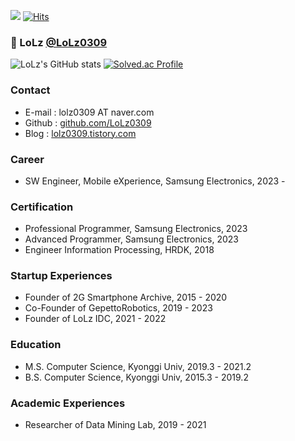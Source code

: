 ![](https://komarev.com/ghpvc/?username=LoLz0309&color=grey) [![Hits](https://hits.seeyoufarm.com/api/count/incr/badge.svg?url=https%3A%2F%2Fgithub.com%2FLoLz0309&count_bg=%23CBCBCB&title_bg=%23000000&icon=&icon_color=%23000000&title=hits&edge_flat=false)](https://hits.seeyoufarm.com)

### 👋 LoLz [@LoLz0309](https://github.com/LoLz0309)

![LoLz's GitHub stats](https://github-readme-stats.vercel.app/api?username=LoLz&show_icons=true&theme=dark)
[![Solved.ac
Profile](http://mazassumnida.wtf/api/v2/generate_badge?boj=LoLz0309)](https://solved.ac/LoLz0309)

### Contact
- E-mail : lolz0309 AT naver.com
- Github : [github.com/LoLz0309](https://github.com/LoLz0309)
- Blog : [lolz0309.tistory.com](https://lolz0309.tistory.com)

### Career
- SW Engineer, Mobile eXperience, Samsung Electronics, 2023 -

### Certification
- Professional Programmer, Samsung Electronics, 2023
- Advanced Programmer, Samsung Electronics, 2023
- Engineer Information Processing, HRDK, 2018

### Startup Experiences
- Founder of 2G Smartphone Archive, 2015 - 2020
- Co-Founder of GepettoRobotics, 2019 - 2023
- Founder of LoLz IDC, 2021 - 2022

### Education
- M.S. Computer Science, Kyonggi Univ, 2019.3 - 2021.2
- B.S. Computer Science, Kyonggi Univ, 2015.3 - 2019.2

### Academic Experiences
- Researcher of Data Mining Lab, 2019 - 2021
